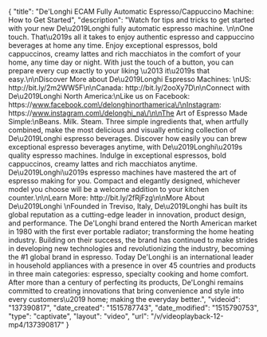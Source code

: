 {
    "title": "De'Longhi ECAM Fully Automatic Espresso\/Cappuccino Machine: How to Get Started",
    "description": "Watch for tips and tricks to get started with your new De\u2019Longhi fully automatic espresso machine. \n\nOne touch. That\u2019s all it takes to enjoy authentic espresso and cappuccino beverages at home any time. Enjoy exceptional espressos, bold cappuccinos, creamy lattes and rich macchiatos in the comfort of your home, any time day or night. With just the touch of a button, you can prepare every cup exactly to your liking \u2013 it\u2019s that easy.\n\nDiscover More about De\u2019Longhi Espresso Machines: \nUS: http:\/\/bit.ly\/2m2WW5F\n\nCanada: http:\/\/bit.ly\/2ooXy7D\n\nConnect with De\u2019Longhi North America:\nLike us on Facebook: https:\/\/www.facebook.com\/delonghinorthamerica\/\nInstagram: https:\/\/www.instagram.com\/delonghi_na\/\n\nThe Art of Espresso Made Simple:\nBeans. Milk. Steam. Three simple ingredients that, when artfully combined, make the most delicious and visually enticing collection of De\u2019Longhi espresso beverages. Discover how easily you can brew exceptional espresso beverages anytime, with De\u2019Longhi\u2019s quality espresso machines. Indulge in exceptional espressos, bold cappuccinos, creamy lattes and rich macchiatos anytime. De\u2019Longhi\u2019s espresso machines have mastered the art of espresso making for you. Compact and elegantly designed, whichever model you choose will be a welcome addition to your kitchen counter.\n\nLearn More:  http:\/\/bit.ly\/2fRjFzg\n\nMore About De\u2019Longhi \nFounded in Treviso, Italy, De\u2019Longhi has built its global reputation as a cutting-edge leader in innovation, product design, and performance. The De'Longhi brand entered the North American market in 1980 with the first ever portable radiator; transforming the home heating industry. Building on their success, the brand has continued to make strides in developing new technologies and revolutionizing the industry, becoming the #1 global brand in espresso. Today De'Longhi is an international leader in household appliances with a presence in over 45 countries and products in three main categories: espresso, specialty cooking and home comfort. After more than a century of perfecting its products, De'Longhi remains committed to creating innovations that bring convenience and style into every customers\u2019 home; making the everyday better.",
    "videoid": "137390817",
    "date_created": "1515787743",
    "date_modified": "1515790753",
    "type": "captivate",
    "layout": "video",
    "url": "\/v\/videoplayback-12-mp4\/137390817"
}